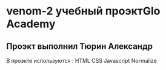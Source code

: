 # venom-2 учебный проэктGlo Academy
## Проэкт выполнил Тюрин Александр  

В проэкте используются :
HTML
CSS
Javascript
Normalize

